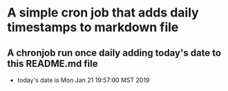 A simple cron job that adds daily timestamps to markdown file
============================================================
## A chronjob run once daily adding today's date to this README.md file
* today's date is Mon Jan 21 19:57:00 MST 2019
